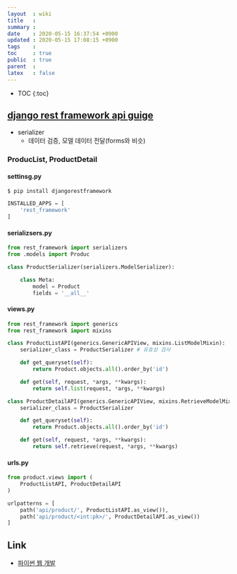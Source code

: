```yaml
---
layout  : wiki
title   : 
summary : 
date    : 2020-05-15 16:37:54 +0900
updated : 2020-05-15 17:08:15 +0900
tags    : 
toc     : true
public  : true
parent  : 
latex   : false
---
```

* TOC
{:toc}

## [django rest framework api guige](https://www.django-rest-framework.org/)

- serializer
    - 데이터 검증, 모델 데이터 전달(forms와 비슷)

### ProducList, ProductDetail

#### settinsg.py

```shell
$ pip install djangorestframework
```


```python
INSTALLED_APPS = [
    'rest_framework'
]
```

#### serializsers.py

```python
from rest_framework import serializers
from .models import Produc

class ProductSerializer(serializers.ModelSerializer):

    class Meta:
        model = Product
        fields = '__all__'
```

#### views.py

```python
from rest_framework import generics
from rest_framework import mixins

class ProductListAPI(generics.GenericAPIView, mixins.ListModelMixin):
    serializer_class = ProductSerializer # 유효성 검사

    def get_queryset(self):
        return Product.objects.all().order_by('id')

    def get(self, request, *args, **kwargs):
        return self.list(request, *args, **kwargs)

class ProductDetailAPI(generics.GenericAPIView, mixins.RetrieveModelMixin):
    serializer_class = ProductSerializer

    def get_queryset(self):
        return Product.objects.all().order_by('id')

    def get(self, request, *args, **kwargs):
        return self.retrieve(request, *args, **kwargs)
```

#### urls.py

```python
from product.views import (
    ProductListAPI, ProductDetailAPI
)

urlpatterns = [
    path('api/product/', ProductListAPI.as_view()),
    path('api/product/<int:pk>/', ProductDetailAPI.as_view())
]
```

## Link

- [파이썬 웹 개발](https://www.fastcampus.co.kr/dev_online_pyweb)



